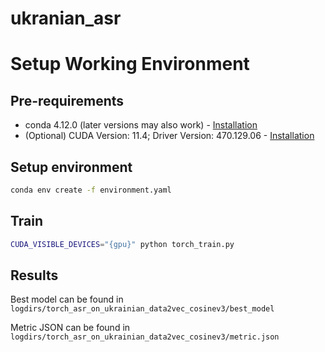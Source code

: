 # ukranian_asr

# Setup Working Environment

## Pre-requirements

- conda 4.12.0 (later versions may also work) - [Installation](https://docs.anaconda.com/anaconda/install/index.html)
- (Optional) CUDA Version: 11.4; Driver Version: 470.129.06 - [Installation](https://docs.nvidia.com/cuda/cuda-installation-guide-linux/index.html)

## Setup environment

```bash
conda env create -f environment.yaml
```

## Train

```bash
CUDA_VISIBLE_DEVICES="{gpu}" python torch_train.py
```

## Results

Best model can be found in `logdirs/torch_asr_on_ukrainian_data2vec_cosinev3/best_model`

Metric JSON can be found in `logdirs/torch_asr_on_ukrainian_data2vec_cosinev3/metric.json`
